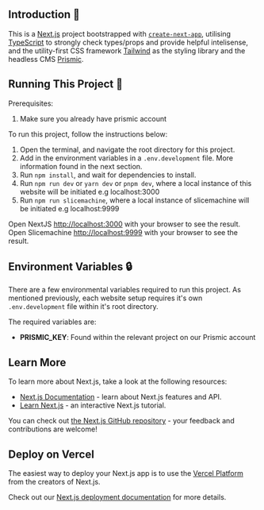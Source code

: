 ## Introduction 📖

This is a [Next.js](https://nextjs.org) project bootstrapped with [`create-next-app`](https://nextjs.org/docs/app/api-reference/cli/create-next-app), utilising [TypeScript](https://www.typescriptlang.org/) to strongly check types/props and provide helpful intelisense, and the utility-first CSS framework [Tailwind](https://tailwindcss.com/) as the styling library and the headless CMS [Prismic](https://prismic.io/).

## Running This Project 🚀

Prerequisites:
1. Make sure you already have prismic account


To run this project, follow the instructions below:

1. Open the terminal, and navigate the root directory for this project.
2. Add in the environment variables in a `.env.development` file. More information found in the next section.
3. Run `npm install`, and wait for dependencies to install.
4. Run `npm run dev` or `yarn dev` or `pnpm dev`, where a local instance of this website will be initiated e.g localhost:3000
5. Run `npm run slicemachine`, where a local instance of slicemachine will be initiated e.g localhost:9999

Open NextJS [http://localhost:3000](http://localhost:3000) with your browser to see the result.
Open Slicemachine [http://localhost:9999](http://localhost:999) with your browser to see the result.


## Environment Variables 🔒

There are a few environmental variables required to run this project. As mentioned previously, each website setup requires it's own `.env.development` file within it's root directory.

The required variables are:

-   **PRISMIC_KEY**: Found within the relevant project on our Prismic account

## Learn More

To learn more about Next.js, take a look at the following resources:

- [Next.js Documentation](https://nextjs.org/docs) - learn about Next.js features and API.
- [Learn Next.js](https://nextjs.org/learn) - an interactive Next.js tutorial.

You can check out [the Next.js GitHub repository](https://github.com/vercel/next.js) - your feedback and contributions are welcome!

## Deploy on Vercel

The easiest way to deploy your Next.js app is to use the [Vercel Platform](https://vercel.com/new?utm_medium=default-template&filter=next.js&utm_source=create-next-app&utm_campaign=create-next-app-readme) from the creators of Next.js.

Check out our [Next.js deployment documentation](https://nextjs.org/docs/app/building-your-application/deploying) for more details.
